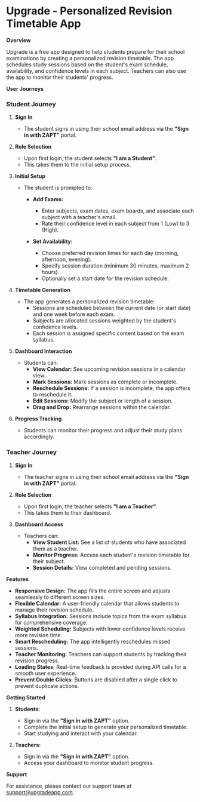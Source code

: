 # Upgrade - Personalized Revision Timetable App

**Overview**

Upgrade is a free app designed to help students prepare for their school examinations by creating a personalized revision timetable. The app schedules study sessions based on the student's exam schedule, availability, and confidence levels in each subject. Teachers can also use the app to monitor their students' progress.

**User Journeys**

### Student Journey

1. **Sign In**

   - The student signs in using their school email address via the **"Sign in with ZAPT"** portal.

2. **Role Selection**

   - Upon first login, the student selects **"I am a Student"**.
   - This takes them to the initial setup process.

3. **Initial Setup**

   - The student is prompted to:

     - **Add Exams:**
       - Enter subjects, exam dates, exam boards, and associate each subject with a teacher's email.
       - Rate their confidence level in each subject from 1 (Low) to 3 (High).

     - **Set Availability:**
       - Choose preferred revision times for each day (morning, afternoon, evening).
       - Specify session duration (minimum 30 minutes, maximum 2 hours).
       - Optionally set a start date for the revision schedule.

4. **Timetable Generation**

   - The app generates a personalized revision timetable:
     - Sessions are scheduled between the current date (or start date) and one week before each exam.
     - Subjects are allocated sessions weighted by the student's confidence levels.
     - Each session is assigned specific content based on the exam syllabus.

5. **Dashboard Interaction**

   - Students can:
     - **View Calendar:** See upcoming revision sessions in a calendar view.
     - **Mark Sessions:** Mark sessions as complete or incomplete.
     - **Reschedule Sessions:** If a session is incomplete, the app offers to reschedule it.
     - **Edit Sessions:** Modify the subject or length of a session.
     - **Drag and Drop:** Rearrange sessions within the calendar.

6. **Progress Tracking**

   - Students can monitor their progress and adjust their study plans accordingly.

### Teacher Journey

1. **Sign In**

   - The teacher signs in using their school email address via the **"Sign in with ZAPT"** portal.

2. **Role Selection**

   - Upon first login, the teacher selects **"I am a Teacher"**.
   - This takes them to their dashboard.

3. **Dashboard Access**

   - Teachers can:
     - **View Student List:** See a list of students who have associated them as a teacher.
     - **Monitor Progress:** Access each student's revision timetable for their subject.
     - **Session Details:** View completed and pending sessions.

**Features**

- **Responsive Design:** The app fills the entire screen and adjusts seamlessly to different screen sizes.
- **Flexible Calendar:** A user-friendly calendar that allows students to manage their revision schedule.
- **Syllabus Integration:** Sessions include topics from the exam syllabus for comprehensive coverage.
- **Weighted Scheduling:** Subjects with lower confidence levels receive more revision time.
- **Smart Rescheduling:** The app intelligently reschedules missed sessions.
- **Teacher Monitoring:** Teachers can support students by tracking their revision progress.
- **Loading States:** Real-time feedback is provided during API calls for a smooth user experience.
- **Prevent Double Clicks:** Buttons are disabled after a single click to prevent duplicate actions.

**Getting Started**

1. **Students:**
   - Sign in via the **"Sign in with ZAPT"** option.
   - Complete the initial setup to generate your personalized timetable.
   - Start studying and interact with your calendar.

2. **Teachers:**
   - Sign in via the **"Sign in with ZAPT"** option.
   - Access your dashboard to monitor student progress.

**Support**

For assistance, please contact our support team at [support@upgradeapp.com](mailto:support@upgradeapp.com).
